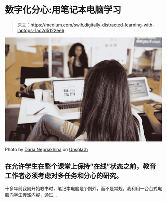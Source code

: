 # 数字化分心:用笔记本电脑学习

> 原文：<https://medium.com/swlh/digitally-distracted-learning-with-laptops-1ac2d5122ee6>

![](img/63ec683cbfc18d1c1a44d977f1c16158.png)

Photo by [Daria Nepriakhina](https://unsplash.com/photos/9uEHFjGXnCE?utm_source=unsplash&utm_medium=referral&utm_content=creditCopyText) on [Unsplash](https://unsplash.com/search/photos/classroom?utm_source=unsplash&utm_medium=referral&utm_content=creditCopyText)

## 在允许学生在整个课堂上保持“在线”状态之前，教育工作者必须考虑对多任务和分心的研究。

十多年前我刚开始教书时，笔记本电脑是个例外，而不是常规。我利用一台台式电脑向学生传递内容，通过…